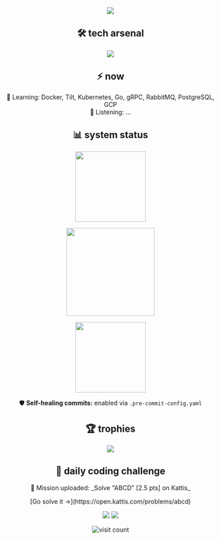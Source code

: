 <!-- Neon Intro -->
<p align="center">
  <img src="https://readme-typing-svg.demolab.com?font=Share+Tech+Mono&size=28&pause=1000&color=00F0FF&center=true&vCenter=true&width=800&lines=HELLO%2C+I'M+SAKHILE.;PILOT+%E2%9C%88%EF%B8%8F+TURNED+SOFTWARE+ENGINEER.;BUILDING+THE+FUTURE+WITH+CODE.">
</p>

<h2 align="center">🛠 tech arsenal</h2>
<p align="center">
  <img src="https://skillicons.dev/icons?i=firebase,python,fastapi,flask,sqlite,html,css,git,github,gitlab,bitbucket,githubactions,postman,figma,vscode,bash,pycharm,vim,neovim,pytorch,java,maven,eclipse,idea,spring,postgres,mysql,mongodb,go,docker,rabbitmq,kafka,redis,stackoverflow,linux,md,sublime,discord,obsidian,notion,atom,androidstudio,gmail,linkedin,windows" />
</p>

<h2 align="center">⚡ now</h2>

<p align="center">
<!-- AUTO:START -->
🌱 Learning: Docker, Tilt, Kubernetes, Go, gRPC, RabbitMQ, PostgreSQL, GCP<br/>
🎵 Listening: ...<br/>
<!-- AUTO:END -->
</p>

<h2 align="center">📊 system status</h2>
<p align="center">
  <img src="https://github-readme-stats.vercel.app/api?username=sakhileln&show_icons=true&theme=one_dark_pro&hide_border=false&include_all_commits=false&count_private=false" height="160" />
</p>
<p align="center">
  <img src="https://github-readme-streak-stats.herokuapp.com/?user=sakhileln&theme=one_dark_pro&hide_border=false" height="200" />
</p>
<p align="center">
  <img src="https://github-readme-stats.vercel.app/api/top-langs/?username=sakhileln&theme=one_dark_pro&hide_border=false&include_all_commits=false&count_private=false&layout=compact" height="160" />
</p>

<p align="center">
  🛡️ <b>Self-healing commits:</b> enabled via <code>.pre-commit-config.yaml</code>
</p>

<h2 align="center">🏆 trophies</h2>
<p align="center">
  <img src="https://github-profile-trophy.vercel.app/?username=sakhileln&theme=radical&no-frame=true&row=1&column=7" />
</p>

<h2 align="center">🎯 daily coding challenge</h2>
<p align="center">
<!-- CHALLENGE:START -->
🤖 Mission uploaded: _Solve "ABCD" [2.5 pts] on Kattis_
<!-- CHALLENGE:END -->
</p>
<p align="center">
<!-- CHALLENGE_LINK:START -->
[Go solve it →](https://open.kattis.com/problems/abcd)
<!-- CHALLENGE_LINK:END -->

</p>

<p align="center">
  <img src="https://img.shields.io/github/followers/sakhileln?style=flat&color=00F0FF" />
  <img src="https://img.shields.io/github/stars/sakhileln?style=flat&color=FF0080" />
</p>
<p align="center">
  <img src="https://komarev.com/ghpvc/?username=sakhileln&label=visitors&color=00F0FF&style=flat" alt="visit count"/>
</p>
